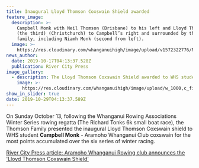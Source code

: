 ```yaml
---
title: Inaugural Lloyd Thomson Coxswain Shield awarded
feature_image:
  description: >-
    Campbell Monk with Neil Thomson (Brisbane) to his left and Lloyd Thomson
    (the third) (Christchurch) to Campbell’s right and surrounded by the Monk
    family, including Niamh Monk (second from left).
  image: >-
    https://res.cloudinary.com/whanganuihigh/image/upload/v1572322776/News/Campbell-Monk.-Coxswain-Shield-RCP-17.10.jpg
news_author:
  date: 2019-10-17T04:13:37.528Z
  publication: River City Press
image_gallery:
  - description: The Lloyd Thomson Coxswain Shield awarded to WHS student Campbell Monk.
    image: >-
      https://res.cloudinary.com/whanganuihigh/image/upload/w_1000,c_fill,ar_1:1,g_auto,r_max,bo_5px_solid_red,b_rgb:262c35/v1572330202/News/Campbell-Monk.-Coxswain-Shield-..RCP-17.10.jpg
show_in_slider: true
date: 2019-10-29T04:13:37.589Z
---
```

On Sunday October 13, following the Whanganui Rowing Associations Winter Series rowing regatta (The Richard Tonks 6k small boat race), the Thomson Family presented the inaugural Lloyd Thomson Coxswain shield to WHS student **Campbell Monk** - Aramoho Whanganui Club coxswain for the most points accumulated over the six series of winter racing.

[River City Press article: Aramoho Whanganui Rowing club announces the 'Lloyd Thomson Coxswain Shield'](https://www.facebook.com/204023749636631/photos/a.342592472446424/2530525046986478/?type=3&theater)
